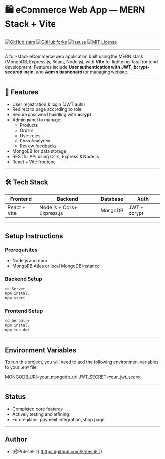 # 🛍️ eCommerce Web App — MERN Stack + Vite

---

[![GitHub stars](https://img.shields.io/github/stars/your-username/your-repo-name?style=social)](https://github.com/your-username/your-repo-name/stargazers)
[![GitHub forks](https://img.shields.io/github/forks/your-username/your-repo-name?style=social)](https://github.com/your-username/your-repo-name/network)
[![Issues](https://img.shields.io/github/issues/your-username/your-repo-name)](https://github.com/your-username/your-repo-name/issues)
[![MIT License](https://img.shields.io/github/license/your-username/your-repo-name)](LICENSE)

---

A full-stack eCommerce web application built using the MERN stack (MongoDB, Express.js, React, Node.js), with **Vite** for lightning-fast frontend development. Features include **User authentication with JWT**, **bcrypt-secured login**, and **Admin dashboard** for managing website.

---

## 🎯 Features

- User registration & login (JWT auth)
- Redirect to page according to role
- Secure password handling with **bcrypt**
- Admin panel to manage:
  - Products
  - Orders
  - User roles
  - Shop Analytics
  - Review feedbacks
- MongoDB for data storage
- RESTful API using Cors, Express & Node.js
- React + Vite frontend

---

## 🛠️ Tech Stack

|     Frontend    |         Backend           | Database |     Auth       |
|-----------------|---------------------------|----------|----------------|
| React + Vite    | Node.js + Cors+ Express.js| MongoDB  | JWT + bcrypt   |


---

## Setup Instructions

### Prerequisites
- Node.js and npm
- MongoDB Atlas or local MongoDB instance

### Backend Setup
```bash
cd Server
npm install
npm start
```

### Frontend Setup
```bash
cd herbalro
npm install
npm run dev
```
---

## Environment Variables

To run this project, you will need to add the following environment variables to your .env file

MONGODB_URI=your_mongodb_uri
JWT_SECRET=your_jwt_secret

---

## Status
- Completed core features
- Actively testing and refining
- Future plans: payment integration, shop page

--- 

## Author
- [@PriteshET] (https://github.com/PriteshET)
